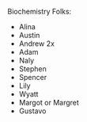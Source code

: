 Biochemistry Folks:
- Alina
- Austin
- Andrew 2x
- Adam
- Naly
- Stephen
- Spencer
- Lily
- Wyatt
- Margot or Margret
- Gustavo